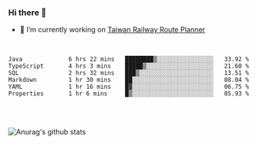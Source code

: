 ### Hi there 👋

- 🔭 I’m currently working on [Taiwan Railway Route Planner](https://github.com/Taiwan-Railway-Route-Planner)

<br/>

<!--START_SECTION:waka-->

```text
Java             6 hrs 22 mins   ████████▒░░░░░░░░░░░░░░░░   33.92 %
TypeScript       4 hrs 3 mins    █████▒░░░░░░░░░░░░░░░░░░░   21.60 %
SQL              2 hrs 32 mins   ███▒░░░░░░░░░░░░░░░░░░░░░   13.51 %
Markdown         1 hr 30 mins    ██░░░░░░░░░░░░░░░░░░░░░░░   08.04 %
YAML             1 hr 16 mins    █▓░░░░░░░░░░░░░░░░░░░░░░░   06.75 %
Properties       1 hr 6 mins     █▒░░░░░░░░░░░░░░░░░░░░░░░   05.93 %
```

<!--END_SECTION:waka-->

<br/>
<br/>

![Anurag's github stats](https://github-readme-stats.vercel.app/api?username=DepickereSven&show_icons=true&theme=tokyonight)



<!--
**DepickereSven/DepickereSven** is a ✨ _special_ ✨ repository because its `README.md` (this file) appears on your GitHub profile.

Here are some ideas to get you started:

- 🔭 I’m currently working on ...
- 🌱 I’m currently learning ...
- 👯 I’m looking to collaborate on ...
- 🤔 I’m looking for help with ...
- 💬 Ask me about ...
- 📫 How to reach me: ...
- 😄 Pronouns: ...
- ⚡ Fun fact: ...
-->
